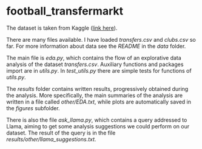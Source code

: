 # football_transfermarkt

The dataset is taken from Kaggle ([link here](https://www.kaggle.com/datasets/davidcariboo/player-scores/data)).

There are many files available. I have loaded *transfers.csv* and *clubs.csv* so far. For more information about data see the *README* in the *data* folder.

The main file is *eda.py*, which contains the flow of an explorative data analysis of the dataset *transfers.csv*. Auxiliary functions and packages import are in *utils.py*. In *test_utils.py* there are simple tests for functions of *utils.py*. 

The *results* folder contains written results, progressively obtained during the analysis. More specifically, the main summaries of the analysis are written in a file called *other/EDA.txt*, while plots are automatically saved in the *figures* subfolder.

There is also the file *ask_llama.py*, which contains a query addressed to Llama, aiming to get some analysis suggestions we could perform on our dataset. The result of the query is in the file *results/other/llama_suggestions.txt*.
